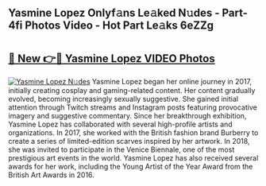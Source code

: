 ## Yasmine Lopez Onlyf𝚊ns Le𝚊ked N𝚞des - Part-4fi Photos Video - Hot Part Le𝚊ks 6eZZg

# <h2><a href="http://ab62590.deff.icu/?id=Yasmine+Lopez">🔗 New 👉🔴 Yasmine Lopez VIDEO Photos</a></h2>

[![Yasmine Lopez N𝚞des](https://i.imgur.com/rIISA9y.gif)](http://ab62590.deff.icu/?id=Yasmine+Lopez)
Yasmine Lopez began her online journey in 2017, initially creating cosplay and gaming-related content. Her content gradually evolved, becoming increasingly sexually suggestive. She gained initial attention through Twitch streams and Instagram posts featuring provocative imagery and suggestive commentary. Since her breakthrough exhibition, Yasmine Lopez has collaborated with several high-profile artists and organizations. In 2017, she worked with the British fashion brand Burberry to create a series of limited-edition scarves inspired by her artwork. In 2018, she was invited to participate in the Venice Biennale, one of the most prestigious art events in the world. Yasmine Lopez has also received several awards for her work, including the Young Artist of the Year Award from the British Art Awards in 2016.
